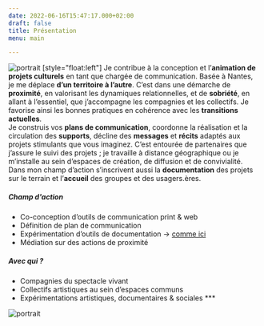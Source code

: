 ```yaml
---
date: 2022-06-16T15:47:17.000+02:00
draft: false
title: Présentation
menu: main  

---
```

![](/images/portrait.jpg "portrait")  [style="float:left"]
Je contribue à la conception et l’**animation de projets culturels** en tant que chargée de communication. Basée à Nantes, je me déplace **d’un territoire à l’autre**. C’est dans une démarche de **proximité**, en valorisant les dynamiques relationnelles, et de **sobriété**, en allant à l’essentiel, que j’accompagne les compagnies et les collectifs. Je favorise ainsi les bonnes pratiques en cohérence avec les **transitions actuelles**.  
Je construis vos **plans de communication**, coordonne la réalisation et la circulation des **supports**, décline des **messages** et **récits** adaptés aux projets stimulants que vous imaginez. C’est entourée de partenaires que j’assure le suivi des projets ; je travaille à distance géographique ou je m’installe au sein d’espaces de création, de diffusion et de convivialité. Dans mon champ d’action s’inscrivent aussi la **documentation** des projets sur le terrain et l’**accueil** des groupes et des usagers.ères.

##### Champ d'action

* Co-conception d’outils de communication print & web
* Définition de plan de communication
* Expérimentation d’outils de documentation -> [comme ici](https://espaces-communs.fr/design-despaces-normes-et-reglementations/ "Documentation session DU")
* Médiation sur des actions de proximité

##### Avec qui ?

* Compagnies du spectacle vivant
* Collectifs artistiques au sein d’espaces communs
* Expérimentations artistiques, documentaires & sociales  ***

![](/images/portrait.jpg "portrait") 